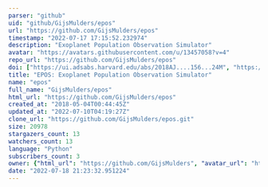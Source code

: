 ```yaml
---
parser: "github"
uid: "github/GijsMulders/epos"
url: "https://github.com/GijsMulders/epos"
timestamp: "2022-07-17 17:15:52.232974"
description: "Exoplanet Population Observation Simulator"
avatar: "https://avatars.githubusercontent.com/u/13457058?v=4"
repo_url: "https://github.com/GijsMulders/epos"
doi: ["https://ui.adsabs.harvard.edu/abs/2018AJ....156...24M", "https://ui.adsabs.harvard.edu/abs/2019ascl.soft09013M/abstract"]
title: "EPOS: Exoplanet Population Observation Simulator"
name: "epos"
full_name: "GijsMulders/epos"
html_url: "https://github.com/GijsMulders/epos"
created_at: "2018-05-04T00:44:45Z"
updated_at: "2022-07-10T04:19:27Z"
clone_url: "https://github.com/GijsMulders/epos.git"
size: 20978
stargazers_count: 13
watchers_count: 13
language: "Python"
subscribers_count: 3
owner: {"html_url": "https://github.com/GijsMulders", "avatar_url": "https://avatars.githubusercontent.com/u/13457058?v=4", "login": "GijsMulders", "type": "User"}
date: "2022-07-18 21:23:32.951224"
---
```

